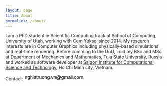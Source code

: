 ```yaml
---
layout: page
title: About
permalink: /about/
---
```


I am a PhD student in Scientific Computing track at School of Computing, University of Utah, working with [Cem Yuksel](http://cemyuksel.com/) since 2014. My research interests are in Computer Graphics including physically-based simulations and real-time rendering. Before comming to the UoU, I did my BSc and MSc at Department of Mechanics and Mathematics, [Tula State University](http://tsu.tula.ru), Russia and worked as software developer at [Saigon Institute for Computational Science and Technology](http://icst.org.vn/en/), Ho Chi Minh city, Vietnam.

Contact: ![email-image](/images/email.png)